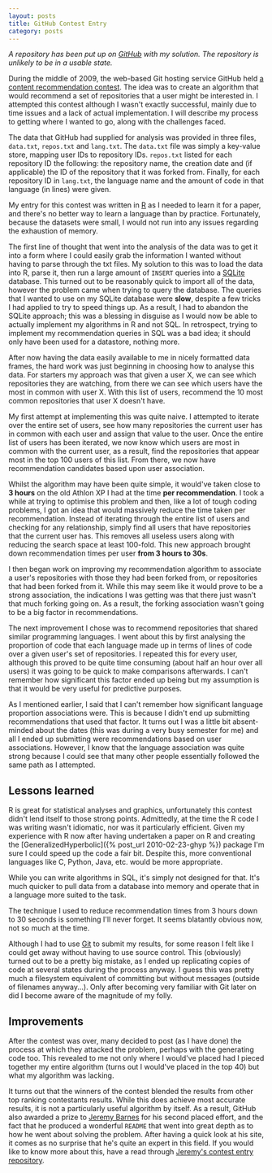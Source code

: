 ```yaml
---
layout: posts
title: GitHub Contest Entry
category: posts
---
```


*A repository has been put up on
 [GitHub](https://github.com/sjp/contest-entry) with my solution. The
 repository is unlikely to be in a usable state.*

During the middle of 2009, the web-based Git hosting service GitHub
held [a content recommendation
contest](http://contest.github.com/). The idea was to create an
algorithm that would recommend a set of repositories that a user might
be interested in. I attempted this contest although I wasn't exactly
successful, mainly due to time issues and a lack of actual
implementation. I will describe my process to getting where I wanted
to go, along with the challenges faced.

The data that GitHub had supplied for analysis was provided in three
files, `data.txt`, `repos.txt` and `lang.txt`. The `data.txt` file was
simply a key-value store, mapping user IDs to repository
IDs. `repos.txt` listed for each repository ID the following: the
repository name, the creation date and (if applicable) the ID of the
repository that it was forked from. Finally, for each repository ID in
`lang.txt`, the language name and the amount of code in that language
(in lines) were given.

My entry for this contest was written in
[R](http://www.r-project.org/) as I needed to learn it for a paper,
and there's no better way to learn a language than by
practice. Fortunately, because the datasets were small, I would not
run into any issues regarding the exhaustion of memory.

The first line of thought that went into the analysis of the data was
to get it into a form where I could easily grab the information I
wanted without having to parse through the txt files. My solution to
this was to load the data into R, parse it, then run a large amount of
`INSERT` queries into a [SQLite](https://sqlite.org/) database. This
turned out to be reasonably quick to import all of the data, however
the problem came when trying to query the database. The queries that I
wanted to use on my SQLite database were **slow**, despite a few
tricks I had applied to try to speed things up. As a result, I had to
abandon the SQLite approach; this was a blessing in disguise as I
would now be able to actually implement my algorithms in R and not
SQL. In retrospect, trying to implement my recommendation queries in
SQL was a bad idea; it should only have been used for a datastore,
nothing more.

After now having the data easily available to me in nicely formatted
data frames, the hard work was just beginning in choosing how to
analyse this data. For starters my approach was that given a user X,
we can see which repositories they are watching, from there we can see
which users have the most in common with user X. With this list of
users, recommend the 10 most common repositories that user X doesn't
have.

My first attempt at implementing this was quite naive. I attempted to
iterate over the entire set of users, see how many repositories the
current user has in common with each user and assign that value to the
user. Once the entire list of users has been iterated, we now know
which users are most in common with the current user, as a result,
find the repositories that appear most in the top 100 users of this
list. From there, we now have recommendation candidates based upon
user association.

Whilst the algorithm may have been quite simple, it would've taken
close to **3 hours** on the old Athlon XP I had at the time **per
recommendation**. I took a while at trying to optimise this problem
and then, like a lot of tough coding problems, I got an idea that
would massively reduce the time taken per recommendation. Instead of
iterating through the entire list of users and checking for any
relationship, simply find all users that have repositories that the
current user has. This removes all useless users along with reducing
the search space at least 100-fold. This new approach brought down
recommendation times per user **from 3 hours to 30s**.

I then began work on improving my recommendation algorithm to
associate a user's repositories with those they had been forked from,
or repositories that had been forked from it. While this may seem like
it would prove to be a strong association, the indications I was
getting was that there just wasn't that much forking going on. As a
result, the forking association wasn't going to be a big factor in
recommendations.

The next improvement I chose was to recommend repositories that shared
similar programming languages. I went about this by first analysing
the proportion of code that each language made up in terms of lines of
code over a given user's set of repositories. I repeated this for
every user, although this proved to be quite time consuming (about
half an hour over all users) it was going to be quick to make
comparisons afterwards. I can't remember how significant this factor
ended up being but my assumption is that it would be very useful for
predictive purposes.

As I mentioned earlier, I said that I can't remember how significant
language proportion associations were. This is because I didn't end up
submitting recommendations that used that factor. It turns out I was a
little bit absent-minded about the dates (this was during a very busy
semester for me) and all I ended up submitting were recommendations
based on user associations. However, I know that the language
association was quite strong because I could see that many other
people essentially followed the same path as I attempted.

## Lessons learned

R is great for statistical analyses and graphics, unfortunately this
contest didn't lend itself to those strong points. Admittedly, at the
time the R code I was writing wasn't idiomatic, nor was it
particularly efficient. Given my experience with R now after having
undertaken a paper on R and creating the
[GeneralizedHyperbolic]({% post_url 2010-02-23-ghyp %}) package I'm
sure I could speed up the code a fair bit. Despite this, more
conventional languages like C, Python, Java, etc. would be more
appropriate.

While you can write algorithms in SQL, it's simply not designed for
that. It's much quicker to pull data from a database into memory and
operate that in a language more suited to the task.

The technique I used to reduce recommendation times from 3 hours down
to 30 seconds is something I'll never forget. It seems blatantly
obvious now, not so much at the time.

Although I had to use [Git](http://git-scm.com/) to submit my results,
for some reason I felt like I could get away without having to use
source control. This (obviously) turned out to be a pretty big
mistake, as I ended up replicating copies of code at several states
during the process anyway. I guess this was pretty much a filesystem
equivalent of committing but without messages (outside of filenames
anyway...). Only after becoming very familiar with Git later on did I
become aware of the magnitude of my folly.

## Improvements

After the contest was over, many decided to post (as I have done) the
process at which they attacked the problem, perhaps with the
generating code too. This revealed to me not only where I would've
placed had I pieced together my entire algorithm (turns out I would've
placed in the top 40) but what my algorithm was lacking.

It turns out that the winners of the contest blended the results from
other top ranking contestants results. While this does achieve most
accurate results, it is not a particularly useful algorithm by
itself. As a result, GitHub also awarded a prize to [Jeremy
Barnes](http://www.barneso.com/) for his second placed effort, and the
fact that he produced a wonderful `README` that went into great depth
as to how he went about solving the problem. After having a quick look
at his site, it comes as no surprise that he's quite an expert in this
field. If you would like to know more about this, have a read through
[Jeremy's contest entry
repository](https://github.com/jeremybarnes/github_contest).

